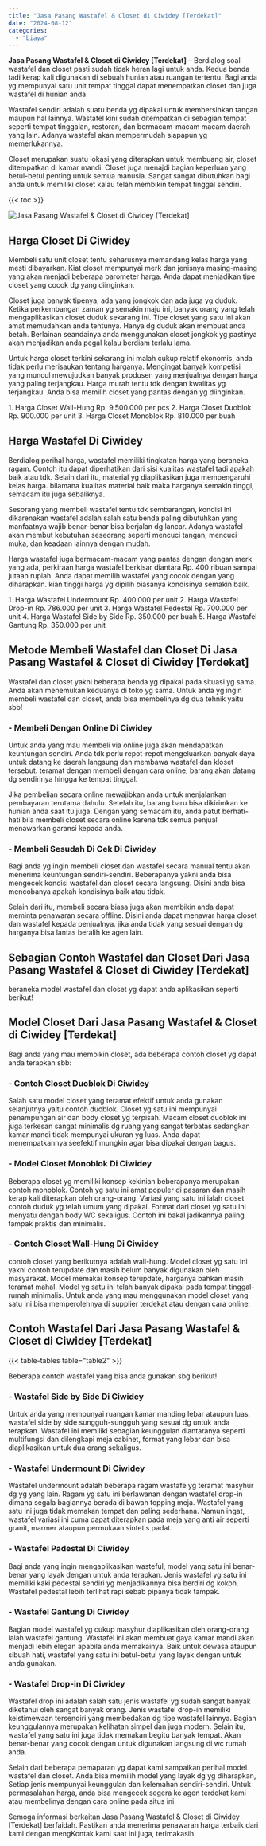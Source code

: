 ```yaml
---
title: "Jasa Pasang Wastafel & Closet di Ciwidey [Terdekat]"
date: "2024-08-12"
categories: 
  - "biaya"
---
```


**Jasa Pasang Wastafel & Closet di Ciwidey \[Terdekat\]** – Berdialog soal wastafel dan closet pasti sudah tidak heran lagi untuk anda. Kedua benda tadi kerap kali digunakan di sebuah hunian atau ruangan tertentu. Bagi anda yg mempunyai satu unit tempat tinggal dapat menempatkan closet dan juga wastafel di hunian anda.

Wastafel sendiri adalah suatu benda yg dipakai untuk membersihkan tangan maupun hal lainnya. Wastafel kini sudah ditempatkan di sebagian tempat seperti tempat tinggalan, restoran, dan bermacam-macam macam daerah yang lain. Adanya wastafel akan mempermudah siapapun yg memerlukannya.

Closet merupakan suatu lokasi yang diterapkan untuk membuang air, closet ditempatkan di kamar mandi. Closet juga menajdi bagian keperluan yang betul-betul penting untuk semua manusia. Sangat sangat dibutuhkan bagi anda untuk memiliki closet kalau telah membikin tempat tinggal sendiri.

{{< toc >}}

![Jasa Pasang Wastafel & Closet di Ciwidey [Terdekat]](/images/wastafel-closet-murah02.png)

## Harga Closet Di Ciwidey

Membeli satu unit closet tentu seharusnya memandang kelas harga yang mesti dibayarkan. Kiat closet mempunyai merk dan jenisnya masing-masing yang akan menjadi beberapa barometer harga. Anda dapat menjadikan tipe closet yang cocok dg yang diinginkan.

Closet juga banyak tipenya, ada yang jongkok dan ada juga yg duduk. Ketika perkembangan zaman yg semakin maju ini, banyak orang yang telah mengaplikasikan closet duduk sekarang ini. Tipe closet yang satu ini akan amat memudahkan anda tentunya. Hanya dg duduk akan membuat anda betah. Berlainan seandainya anda menggunakan closet jongkok yg pastinya akan menjadikan anda pegal kalau berdiam terlalu lama.

Untuk harga closet terkini sekarang ini malah cukup relatif ekonomis, anda tidak perlu merisaukan tentang harganya. Mengingat banyak kompetisi yang muncul mewujudkan banyak produsen yang menjualnya dengan harga yang paling terjangkau. Harga murah tentu tdk dengan kwalitas yg terjangkau. Anda bisa memilih closet yang pantas dengan yg diinginkan.

1\. Harga Closet Wall-Hung Rp. 9.500.000 per pcs 2. Harga Closet Duoblok Rp. 900.000 per unit 3. Harga Closet Monoblok Rp. 810.000 per buah

## Harga Wastafel Di Ciwidey

Berdialog perihal harga, wastafel memiliki tingkatan harga yang beraneka ragam. Contoh itu dapat diperhatikan dari sisi kualitas wastafel tadi apakah baik atau tdk. Selain dari itu, material yg diaplikasikan juga mempengaruhi kelas harga. bilamana kualitas material baik maka harganya semakin tinggi, semacam itu juga sebaliknya.

Sesorang yang membeli wastafel tentu tdk sembarangan, kondisi ini dikarenakan wastafel adalah salah satu benda paling dibutuhkan yang manfaatnya wajib benar-benar bisa berjalan dg lancar. Adanya wastafel akan membut kebutuhan seseorang seperti mencuci tangan, mencuci muka, dan keadaan lainnya dengan mudah.

Harga wastafel juga bermacam-macam yang pantas dengan dengan merk yang ada, perkiraan harga wastafel berkisar diantara Rp. 400 ribuan sampai jutaan rupiah. Anda dapat memilih wastafel yang cocok dengan yang diharapkan. kian tinggi harga yg dipilih biasanya kondisinya semakin baik.

1\. Harga Wastafel Undermount Rp. 400.000 per unit 2. Harga Wastafel Drop-in Rp. 786.000 per unit 3. Harga Wastafel Pedestal Rp. 700.000 per unit 4. Harga Wastafel Side by Side Rp. 350.000 per buah 5. Harga Wastafel Gantung Rp. 350.000 per unit

## Metode Membeli Wastafel dan Closet Di Jasa Pasang Wastafel & Closet di Ciwidey \[Terdekat\]

Wastafel dan closet yakni beberapa benda yg dipakai pada situasi yg sama. Anda akan menemukan keduanya di toko yg sama. Untuk anda yg ingin membeli wastafel dan closet, anda bisa membelinya dg dua tehnik yaitu sbb!

### \- Membeli Dengan Online Di Ciwidey

Untuk anda yang mau membeli via online juga akan mendapatkan keuntungan sendiri. Anda tdk perlu repot-repot mengeluarkan banyak daya untuk datang ke daerah langsung dan membawa wastafel dan kloset tersebut. teramat dengan membeli dengan cara online, barang akan datang dg sendirinya hingga ke tempat tinggal.

Jika pembelian secara online mewajibkan anda untuk menjalankan pembayaran terutama dahulu. Setelah itu, barang baru bisa dikirimkan ke hunian anda saat itu juga. Dengan yang semacam itu, anda patut berhati-hati bila membeli closet secara online karena tdk semua penjual menawarkan garansi kepada anda.

### \- Membeli Sesudah Di Cek Di Ciwidey

Bagi anda yg ingin membeli closet dan wastafel secara manual tentu akan menerima keuntungan sendiri-sendiri. Beberapanya yakni anda bisa mengecek kondisi wastafel dan closet secara langsung. Disini anda bisa mencobanya apakah kondisinya baik atau tidak.

Selain dari itu, membeli secara biasa juga akan membikin anda dapat meminta penawaran secara offline. Disini anda dapat menawar harga closet dan wastafel kepada penjualnya. jika anda tidak yang sesuai dengan dg harganya bisa lantas beralih ke agen lain.

## Sebagian Contoh Wastafel dan Closet Dari Jasa Pasang Wastafel & Closet di Ciwidey \[Terdekat\]

beraneka model wastafel dan closet yg dapat anda aplikasikan seperti berikut!

## Model Closet Dari Jasa Pasang Wastafel & Closet di Ciwidey \[Terdekat\]

Bagi anda yang mau membikin closet, ada beberapa contoh closet yg dapat anda terapkan sbb:

### \- Contoh Closet Duoblok Di Ciwidey

Salah satu model closet yang teramat efektif untuk anda gunakan selanjutnya yaitu contoh duoblok. Closet yg satu ini mempunyai penampungan air dan body closet yg terpisah. Macam closet duoblok ini juga terkesan sangat minimalis dg ruang yang sangat terbatas sedangkan kamar mandi tidak mempunyai ukuran yg luas. Anda dapat menempatkannya seefektif mungkin agar bisa dipakai dengan bagus.

### \- Model Closet Monoblok Di Ciwidey

Beberapa closet yg memiliki konsep kekinian beberapanya merupakan contoh monoblok. Contoh yg satu ini amat populer di pasaran dan masih kerap kali diterapkan oleh orang-orang. Variasi yang satu ini ialah closet contoh duduk yg telah umum yang dipakai. Format dari closet yg satu ini menyatu dengan body WC sekaligus. Contoh ini bakal jadikannya paling tampak praktis dan minimalis.

### \- Contoh Closet Wall-Hung Di Ciwidey

contoh closet yang berikutnya adalah wall-hung. Model closet yg satu ini yakni contoh terupdate dan masih belum banyak digunakan oleh masyarakat. Model memakai konsep terupdate, harganya bahkan masih teramat mahal. Model yg satu ini telah banyak dipakai pada tempat tinggal-rumah minimalis. Untuk anda yang mau menggunakan model closet yang satu ini bisa memperolehnya di supplier terdekat atau dengan cara online.

## Contoh Wastafel Dari Jasa Pasang Wastafel & Closet di Ciwidey \[Terdekat\]

{{< table-tables table="table2" >}}

Beberapa contoh wastafel yang bisa anda gunakan sbg berikut!

### \- Wastafel Side by Side Di Ciwidey

Untuk anda yang mempunyai ruangan kamar manding lebar ataupun luas, wastafel side by side sungguh-sungguh yang sesuai dg untuk anda terapkan. Wastafel ini memiliki sebagian keunggulan diantaranya seperti multifungsi dan dilengkapi meja cabinet, format yang lebar dan bisa diaplikasikan untuk dua orang sekaligus.

### \- Wastafel Undermount Di Ciwidey

Wastafel undermount adalah beberapa ragam wastafe yg teramat masyhur dg yg yang lain. Ragam yg satu ini berlawanan dengan wastafel drop-in dimana segala bagiannya berada di bawah topping meja. Wastafel yang satu ini juga tidak memakan tempat dan paling sederhana. Namun ingat, wastafel variasi ini cuma dapat diterapkan pada meja yang anti air seperti granit, marmer ataupun permukaan sintetis padat.

### \- Wastafel Padestal Di Ciwidey

Bagi anda yang ingin mengaplikasikan wasteful, model yang satu ini benar-benar yang layak dengan untuk anda terapkan. Jenis wastafel yg satu ini memiliki kaki pedestal sendiri yg menjadikannya bisa berdiri dg kokoh. Wastafel pedestal lebih terlihat rapi sebab pipanya tidak tampak.

### \- Wastafel Gantung Di Ciwidey

Bagian model wastafel yg cukup masyhur diaplikasikan oleh orang-orang ialah wastafel gantung. Wastafel ini akan membuat gaya kamar mandi akan menjadi lebih elegan apabila anda memakainya. Baik untuk dewasa ataupun sibuah hati, wastafel yang satu ini betul-betul yang layak dengan untuk anda gunakan.

### \- Wastafel Drop-in Di Ciwidey

Wastafel drop ini adalah salah satu jenis wastafel yg sudah sangat banyak diketahui oleh sangat banyak orang. Jenis wastafel drop-in memiliki keistimewaan tersendiri yang membedakan dg tipe wastafel lainnya. Bagian keunggulannya merupakan kelihatan simpel dan juga modern. Selain itu, wastafel yang satu ini juga tidak memakan begitu banyak tempat. Akan benar-benar yang cocok dengan untuk digunakan langsung di wc rumah anda.

Selain dari beberapa pemaparan yg dapat kami sampaikan perihal model wastafel dan closet. Anda bisa memilih model yang layak dg yg diharapkan, Setiap jenis mempunyai keunggulan dan kelemahan sendiri-sendiri. Untuk permasalahan harga, anda bisa mengecek segera ke agen terdekat kami atau membelinya dengan cara online pada situs ini.

Semoga informasi berkaitan Jasa Pasang Wastafel & Closet di Ciwidey \[Terdekat\] berfaidah. Pastikan anda menerima penawaran harga terbaik dari kami dengan mengKontak kami saat ini juga, terimakasih.
